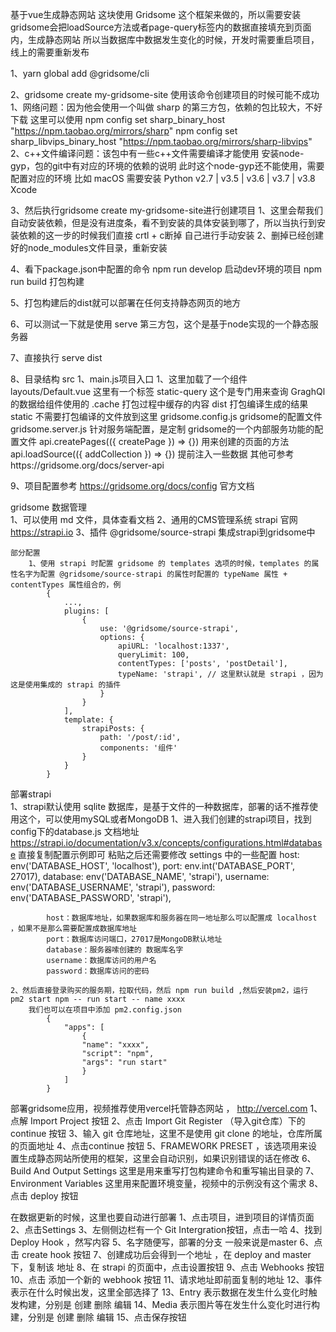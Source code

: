 基于vue生成静态网站
这块使用 Gridsome 这个框架来做的，所以需要安装
gridsome会把loadSource方法或者page-query标签内的数据直接填充到页面内，生成静态网站
所以当数据库中数据发生变化的时候，开发时需要重启项目，线上的需要重新发布

1、yarn global add @gridsome/cli

2、gridsome create my-gridsome-site 使用该命令创建项目的时候可能不成功
    1、网络问题：因为他会使用一个叫做 sharp 的第三方包，依赖的包比较大，不好下载
    这里可以使用
        npm config set sharp_binary_host "https://npm.taobao.org/mirrors/sharp"
        npm config set sharp_libvips_binary_host "https://npm.taobao.org/mirrors/sharp-libvips"
    2、c++文件编译问题：该包中有一些c++文件需要编译才能使用
        安装node-gyp，包的git中有对应的环境的依赖的说明
            此时这个node-gyp还不能使用，需要配置对应的环境
            比如 macOS 需要安装
                Python  v2.7 | v3.5 | v3.6 | v3.7 | v3.8
                Xcode

3、然后执行gridsome create my-gridsome-site进行创建项目
    1、这里会帮我们自动安装依赖，但是没有进度条，看不到安装的具体安装到哪了，所以当执行到安装依赖的这一步的时候我们直接 crtl + c断掉
    自己进行手动安装
    2、删掉已经创建好的node_modules文件目录，重新安装 

4、看下package.json中配置的命令
    npm run develop 启动dev环境的项目
    npm run build 打包构建

5、打包构建后的dist就可以部署在任何支持静态网页的地方

6、可以测试一下就是使用 serve 第三方包，这个是基于node实现的一个静态服务器

7、直接执行 serve dist

8、目录结构
    src
        1、main.js项目入口
            1、这里加载了一个组件layouts/Default.vue
                这里有一个标签 static-query 这个是专门用来查询 GraghQl 的数据给组件使用的
    .cache 打包过程中缓存的内容
    dist 打包编译生成的结果
    static 不需要打包编译的文件放到这里
    gridsome.config.js  gridsome的配置文件
    gridsome.server.js  针对服务端配置，是定制 gridsome的一个内部服务功能的配置文件
        api.createPages(({ createPage }) => {}) 用来创建的页面的方法
        api.loadSource(({ addCollection }) => {}) 提前注入一些数据 
        其他可参考https://gridsome.org/docs/server-api

9、项目配置参考 https://gridsome.org/docs/config 官方文档


gridsome 数据管理  
    1、可以使用 md 文件，具体查看文档
    2、通用的CMS管理系统  strapi  官网 https://strapi.io
    3、插件 @gridsome/source-strapi 集成strapi到gridsome中

    部分配置
        1、使用 strapi 时配置 gridsome 的 templates 选项的时候，templates 的属性名字为配置 @gridsome/source-strapi 的属性时配置的 typeName 属性 + contentTypes 属性组合的，例
            {
                ...,
                plugins: [
                    {
                        use: '@gridsome/source-strapi',
                        options: {
                            apiURL: 'localhost:1337',
                            queryLimit: 100,
                            contentTypes: ['posts', 'postDetail'],
                            typeName: 'strapi', // 这里默认就是 strapi ，因为这是使用集成的 strapi 的插件
                        }
                    }
                ],
                template: {
                    strapiPosts: {
                        path: '/post/:id',
                        components: '组件'
                    }
                }
            }


部署strapi  
    1、strapi默认使用 sqlite 数据库，是基于文件的一种数据库，部署的话不推荐使用这个，可以使用mySQL或者MongoDB
        1、进入我们创建的strapi项目，找到config下的database.js 
            文档地址 https://strapi.io/documentation/v3.x/concepts/configurations.html#database 直接复制配置示例即可
            粘贴之后还需要修改 settings 中的一些配置
                host: env('DATABASE_HOST', 'localhost'),
                port: env.int('DATABASE_PORT', 27017),
                database: env('DATABASE_NAME', 'strapi'),
                username: env('DATABASE_USERNAME', 'strapi'),
                password: env('DATABASE_PASSWORD', 'strapi'),

            host：数据库地址，如果数据库和服务器在同一地址那么可以配置成 localhost ，如果不是那么需要配置成数据库地址
            port：数据库访问端口，27017是MongoDB默认地址
            database：服务器嗦创建的 数据库名字 
            username：数据库访问的用户名
            password：数据库访问的密码

    2、然后直接登录购买的服务期，拉取代码，然后 npm run build ,然后安装pm2，运行 pm2 start npm -- run start -- name xxxx
        我们也可以在项目中添加 pm2.config.json
            {
                "apps": [
                    {
                    "name": "xxxx",
                    "script": "npm",
                    "args": "run start"
                    }
                ]
            }

部署gridsome应用，视频推荐使用vercel托管静态网站 ， http://vercel.com
    1、点解 Import Project  按钮
    2、点击 Import Git Register （导入git仓库）下的 continue 按钮
    3、输入 git 仓库地址，这里不是使用 git clone 的地址，仓库所属的页面地址
    4、点击continue 按钮
    5、FRAMEWORK PRESET ，该选项用来设置生成静态网站所使用的框架，这里会自动识别，如果识别错误的话在修改
    6、Build And Output Settings 这里是用来重写打包构建命令和重写输出目录的
    7、Environment Variables 这里用来配置环境变量，视频中的示例没有这个需求
    8、点击 deploy 按钮

在数据更新的时候，这里也要自动进行部署
    1、点击项目，进到项目的详情页面
    2、点击Settings
    3、左侧侧边栏有一个 Git Intergration按钮，点击一哈
    4、找到 Deploy Hook ，然写内容
    5、名字随便写，部署的分支 一般来说是master
    6、点击 create hook 按钮 
    7、创建成功后会得到一个地址  ，在 deploy and master 下，复制该 地址
    8、在 strapi 的页面中，点击设置按钮
    9、点击 Webhooks 按钮
    10、点击 添加一个新的 webhook 按钮
    11、请求地址即前面复制的地址 
    12、事件 表示在什么时候出发，这里全部选择了 
    13、Entry 表示数据在发生什么变化时触发构建，分别是 创建 删除 编辑
    14、Media 表示图片等在发生什么变化时进行构建，分别是 创建 删除 编辑
    15、点击保存按钮



 
                             